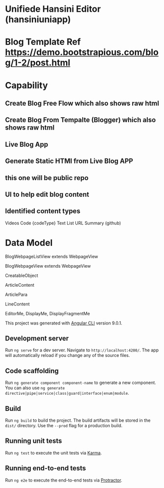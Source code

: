 # Unifiede Hansini Editor (hansiniuniapp)

# Blog Template Ref https://demo.bootstrapious.com/blog/1-2/post.html

# Capability
## Create Blog Free Flow which also shows raw html
## Create Blog From Tempalte (Blogger) which also shows raw html
## Live Blog App
## Generate Static HTMl from Live Blog APP

## this one will be public repo
## 

## UI to help edit blog content
## Identified content types
  Videos
  Code {codeType}
  Text
  List
  URL
  Summary (github)


# Data Model

BlogWebpageListView extends WebpageView

BlogWebpageView extends WebpageView

CreatableObject

ArticleContent

ArticlePara

LineContent


EditorMe, DisplayMe, DisplayFragmentMe


This project was generated with [Angular CLI](https://github.com/angular/angular-cli) version 9.0.1.

## Development server

Run `ng serve` for a dev server. Navigate to `http://localhost:4200/`. The app will automatically reload if you change any of the source files.

## Code scaffolding

Run `ng generate component component-name` to generate a new component. You can also use `ng generate directive|pipe|service|class|guard|interface|enum|module`.

## Build

Run `ng build` to build the project. The build artifacts will be stored in the `dist/` directory. Use the `--prod` flag for a production build.

## Running unit tests

Run `ng test` to execute the unit tests via [Karma](https://karma-runner.github.io).

## Running end-to-end tests

Run `ng e2e` to execute the end-to-end tests via [Protractor](http://www.protractortest.org/).


